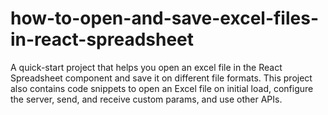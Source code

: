 # how-to-open-and-save-excel-files-in-react-spreadsheet
A quick-start project that helps you open an excel file in the React Spreadsheet component and save it on different file formats. This project also contains code snippets to open an Excel file on initial load, configure the server, send, and receive custom params, and use other APIs.
